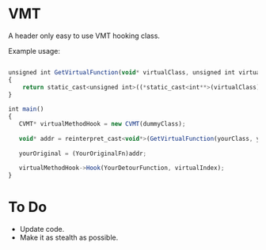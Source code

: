 # VMT
A header only easy to use VMT hooking class.

Example usage:

```javascript

unsigned int GetVirtualFunction(void* virtualClass, unsigned int virtualIndex)
{
    return static_cast<unsigned int>((*static_cast<int**>(virtualClass))[virtualIndex]);
}
    
int main()
{
   CVMT* virtualMethodHook = new CVMT(dummyClass);
   
   void* addr = reinterpret_cast<void*>(GetVirtualFunction(yourClass, yourIndex));
   
   yourOriginal = (YourOriginalFn)addr;
   
   virtualMethodHook->Hook(YourDetourFunction, virtualIndex);
}
```
# To Do
- Update code.
- Make it as stealth as possible.
